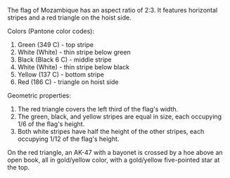 The flag of Mozambique has an aspect ratio of 2:3. It features horizontal stripes and a red triangle on the hoist side.

Colors (Pantone color codes):
1. Green (349 C) - top stripe
2. White (White) - thin stripe below green
3. Black (Black 6 C) - middle stripe
4. White (White) - thin stripe below black
5. Yellow (137 C) - bottom stripe
6. Red (186 C) - triangle on hoist side

Geometric properties:
1. The red triangle covers the left third of the flag's width.
2. The green, black, and yellow stripes are equal in size, each occupying 1/6 of the flag's height.
3. Both white stripes have half the height of the other stripes, each occupying 1/12 of the flag's height.

On the red triangle, an AK-47 with a bayonet is crossed by a hoe above an open book, all in gold/yellow color, with a gold/yellow five-pointed star at the top.